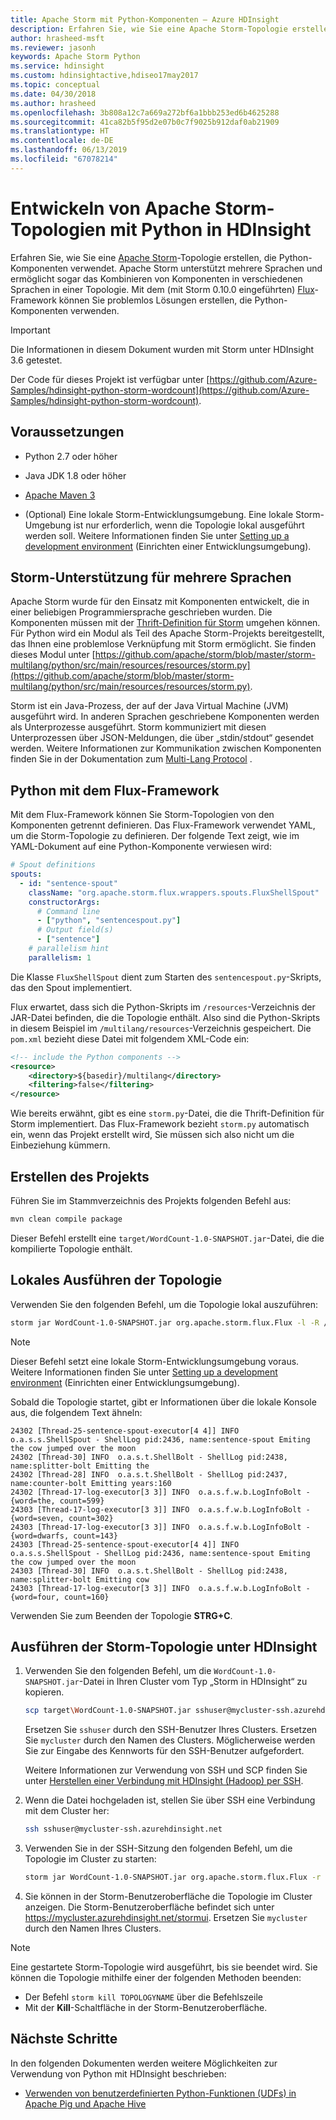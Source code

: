 ```yaml
---
title: Apache Storm mit Python-Komponenten – Azure HDInsight
description: Erfahren Sie, wie Sie eine Apache Storm-Topologie erstellen, die Python-Komponenten verwendet.
author: hrasheed-msft
ms.reviewer: jasonh
keywords: Apache Storm Python
ms.service: hdinsight
ms.custom: hdinsightactive,hdiseo17may2017
ms.topic: conceptual
ms.date: 04/30/2018
ms.author: hrasheed
ms.openlocfilehash: 3b808a12c7a669a272bf6a1bbb253ed6b4625288
ms.sourcegitcommit: 41ca82b5f95d2e07b0c7f9025b912daf0ab21909
ms.translationtype: HT
ms.contentlocale: de-DE
ms.lasthandoff: 06/13/2019
ms.locfileid: "67078214"
---
```

# <a name="develop-apache-storm-topologies-using-python-on-hdinsight"></a>Entwickeln von Apache Storm-Topologien mit Python in HDInsight

Erfahren Sie, wie Sie eine [Apache Storm](https://storm.apache.org/)-Topologie erstellen, die Python-Komponenten verwendet. Apache Storm unterstützt mehrere Sprachen und ermöglicht sogar das Kombinieren von Komponenten in verschiedenen Sprachen in einer Topologie. Mit dem (mit Storm 0.10.0 eingeführten) [Flux](https://storm.apache.org/releases/current/flux.html)-Framework können Sie problemlos Lösungen erstellen, die Python-Komponenten verwenden.

> [!IMPORTANT]  
> Die Informationen in diesem Dokument wurden mit Storm unter HDInsight 3.6 getestet. 

Der Code für dieses Projekt ist verfügbar unter [https://github.com/Azure-Samples/hdinsight-python-storm-wordcount](https://github.com/Azure-Samples/hdinsight-python-storm-wordcount).

## <a name="prerequisites"></a>Voraussetzungen

* Python 2.7 oder höher

* Java JDK 1.8 oder höher

* [Apache Maven 3](https://maven.apache.org/download.cgi)

* (Optional) Eine lokale Storm-Entwicklungsumgebung. Eine lokale Storm-Umgebung ist nur erforderlich, wenn die Topologie lokal ausgeführt werden soll. Weitere Informationen finden Sie unter [Setting up a development environment](https://storm.apache.org/releases/1.1.2/Setting-up-development-environment.html) (Einrichten einer Entwicklungsumgebung).

## <a name="storm-multi-language-support"></a>Storm-Unterstützung für mehrere Sprachen

Apache Storm wurde für den Einsatz mit Komponenten entwickelt, die in einer beliebigen Programmiersprache geschrieben wurden. Die Komponenten müssen mit der [Thrift-Definition für Storm](https://github.com/apache/storm/blob/master/storm-core/src/storm.thrift) umgehen können. Für Python wird ein Modul als Teil des Apache Storm-Projekts bereitgestellt, das Ihnen eine problemlose Verknüpfung mit Storm ermöglicht. Sie finden dieses Modul unter [https://github.com/apache/storm/blob/master/storm-multilang/python/src/main/resources/resources/storm.py](https://github.com/apache/storm/blob/master/storm-multilang/python/src/main/resources/resources/storm.py).

Storm ist ein Java-Prozess, der auf der Java Virtual Machine (JVM) ausgeführt wird. In anderen Sprachen geschriebene Komponenten werden als Unterprozesse ausgeführt. Storm kommuniziert mit diesen Unterprozessen über JSON-Meldungen, die über „stdin/stdout“ gesendet werden. Weitere Informationen zur Kommunikation zwischen Komponenten finden Sie in der Dokumentation zum [Multi-Lang Protocol](https://storm.apache.org/documentation/Multilang-protocol.html) .

## <a name="python-with-the-flux-framework"></a>Python mit dem Flux-Framework

Mit dem Flux-Framework können Sie Storm-Topologien von den Komponenten getrennt definieren. Das Flux-Framework verwendet YAML, um die Storm-Topologie zu definieren. Der folgende Text zeigt, wie im YAML-Dokument auf eine Python-Komponente verwiesen wird:

```yaml
# Spout definitions
spouts:
  - id: "sentence-spout"
    className: "org.apache.storm.flux.wrappers.spouts.FluxShellSpout"
    constructorArgs:
      # Command line
      - ["python", "sentencespout.py"]
      # Output field(s)
      - ["sentence"]
    # parallelism hint
    parallelism: 1
```

Die Klasse `FluxShellSpout` dient zum Starten des `sentencespout.py`-Skripts, das den Spout implementiert.

Flux erwartet, dass sich die Python-Skripts im `/resources`-Verzeichnis der JAR-Datei befinden, die die Topologie enthält. Also sind die Python-Skripts in diesem Beispiel im `/multilang/resources`-Verzeichnis gespeichert. Die `pom.xml` bezieht diese Datei mit folgendem XML-Code ein:

```xml
<!-- include the Python components -->
<resource>
    <directory>${basedir}/multilang</directory>
    <filtering>false</filtering>
</resource>
```

Wie bereits erwähnt, gibt es eine `storm.py`-Datei, die die Thrift-Definition für Storm implementiert. Das Flux-Framework bezieht `storm.py` automatisch ein, wenn das Projekt erstellt wird, Sie müssen sich also nicht um die Einbeziehung kümmern.

## <a name="build-the-project"></a>Erstellen des Projekts

Führen Sie im Stammverzeichnis des Projekts folgenden Befehl aus:

```bash
mvn clean compile package
```

Dieser Befehl erstellt eine `target/WordCount-1.0-SNAPSHOT.jar`-Datei, die die kompilierte Topologie enthält.

## <a name="run-the-topology-locally"></a>Lokales Ausführen der Topologie

Verwenden Sie den folgenden Befehl, um die Topologie lokal auszuführen:

```bash
storm jar WordCount-1.0-SNAPSHOT.jar org.apache.storm.flux.Flux -l -R /topology.yaml
```

> [!NOTE]  
> Dieser Befehl setzt eine lokale Storm-Entwicklungsumgebung voraus. Weitere Informationen finden Sie unter [Setting up a development environment](https://storm.apache.org/releases/current/Setting-up-development-environment.html) (Einrichten einer Entwicklungsumgebung).

Sobald die Topologie startet, gibt er Informationen über die lokale Konsole aus, die folgendem Text ähneln:


    24302 [Thread-25-sentence-spout-executor[4 4]] INFO  o.a.s.s.ShellSpout - ShellLog pid:2436, name:sentence-spout Emiting the cow jumped over the moon
    24302 [Thread-30] INFO  o.a.s.t.ShellBolt - ShellLog pid:2438, name:splitter-bolt Emitting the
    24302 [Thread-28] INFO  o.a.s.t.ShellBolt - ShellLog pid:2437, name:counter-bolt Emitting years:160
    24302 [Thread-17-log-executor[3 3]] INFO  o.a.s.f.w.b.LogInfoBolt - {word=the, count=599}
    24303 [Thread-17-log-executor[3 3]] INFO  o.a.s.f.w.b.LogInfoBolt - {word=seven, count=302}
    24303 [Thread-17-log-executor[3 3]] INFO  o.a.s.f.w.b.LogInfoBolt - {word=dwarfs, count=143}
    24303 [Thread-25-sentence-spout-executor[4 4]] INFO  o.a.s.s.ShellSpout - ShellLog pid:2436, name:sentence-spout Emiting the cow jumped over the moon
    24303 [Thread-30] INFO  o.a.s.t.ShellBolt - ShellLog pid:2438, name:splitter-bolt Emitting cow
    24303 [Thread-17-log-executor[3 3]] INFO  o.a.s.f.w.b.LogInfoBolt - {word=four, count=160}


Verwenden Sie zum Beenden der Topologie __STRG+C__.

## <a name="run-the-storm-topology-on-hdinsight"></a>Ausführen der Storm-Topologie unter HDInsight

1. Verwenden Sie den folgenden Befehl, um die `WordCount-1.0-SNAPSHOT.jar`-Datei in Ihren Cluster vom Typ „Storm in HDInsight“ zu kopieren.

    ```bash
    scp target\WordCount-1.0-SNAPSHOT.jar sshuser@mycluster-ssh.azurehdinsight.net
    ```

    Ersetzen Sie `sshuser` durch den SSH-Benutzer Ihres Clusters. Ersetzen Sie `mycluster` durch den Namen des Clusters. Möglicherweise werden Sie zur Eingabe des Kennworts für den SSH-Benutzer aufgefordert.

    Weitere Informationen zur Verwendung von SSH und SCP finden Sie unter [Herstellen einer Verbindung mit HDInsight (Hadoop) per SSH](../hdinsight-hadoop-linux-use-ssh-unix.md).

2. Wenn die Datei hochgeladen ist, stellen Sie über SSH eine Verbindung mit dem Cluster her:

    ```bash
    ssh sshuser@mycluster-ssh.azurehdinsight.net
    ```

3. Verwenden Sie in der SSH-Sitzung den folgenden Befehl, um die Topologie im Cluster zu starten:

    ```bash
    storm jar WordCount-1.0-SNAPSHOT.jar org.apache.storm.flux.Flux -r -R /topology.yaml
    ```

3. Sie können in der Storm-Benutzeroberfläche die Topologie im Cluster anzeigen. Die Storm-Benutzeroberfläche befindet sich unter https://mycluster.azurehdinsight.net/stormui. Ersetzen Sie `mycluster` durch den Namen Ihres Clusters.

> [!NOTE]  
> Eine gestartete Storm-Topologie wird ausgeführt, bis sie beendet wird. Sie können die Topologie mithilfe einer der folgenden Methoden beenden:
>
> * Der Befehl `storm kill TOPOLOGYNAME` über die Befehlszeile
> * Mit der **Kill**-Schaltfläche in der Storm-Benutzeroberfläche.


## <a name="next-steps"></a>Nächste Schritte

In den folgenden Dokumenten werden weitere Möglichkeiten zur Verwendung von Python mit HDInsight beschrieben:

* [Verwenden von benutzerdefinierten Python-Funktionen (UDFs) in Apache Pig und Apache Hive](../hadoop/python-udf-hdinsight.md)
